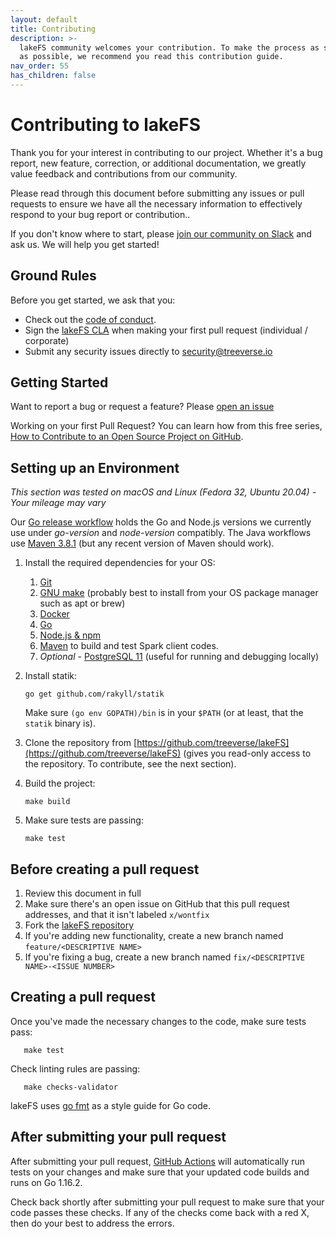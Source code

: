 ```yaml
---
layout: default
title: Contributing
description: >-
  lakeFS community welcomes your contribution. To make the process as seamless
  as possible, we recommend you read this contribution guide.
nav_order: 55
has_children: false
---
```


# Contributing to lakeFS

Thank you for your interest in contributing to our project. Whether it's a bug report, new feature, correction, or additional documentation, we greatly value feedback and contributions from our community.

Please read through this document before submitting any issues or pull requests to ensure we have all the necessary information to effectively respond to your bug report or contribution..

If you don't know where to start, please [join our community on Slack](https://lakefs.io/slack) and ask us. We will help you get started!

## Ground Rules

Before you get started, we ask that you:

* Check out the [code of conduct](https://github.com/treeverse/lakeFS/blob/master/CODE_OF_CONDUCT.md). 
* Sign the [lakeFS CLA](https://cla-assistant.io/treeverse/lakeFS) when making your first pull request \(individual / corporate\)
* Submit any security issues directly to [security@treeverse.io](mailto:security@treeverse.io)

## Getting Started

Want to report a bug or request a feature? Please [open an issue](https://github.com/treeverse/lakeFS/issues/new)

Working on your first Pull Request? You can learn how from this free series, [How to Contribute to an Open Source Project on GitHub](https://app.egghead.io/playlists/how-to-contribute-to-an-open-source-project-on-github).

## Setting up an Environment

_This section was tested on macOS and Linux \(Fedora 32, Ubuntu 20.04\) - Your mileage may vary_

Our [Go release workflow](https://github.com/treeverse/lakeFS/blob/master/.github/workflows/goreleaser.yaml) holds the Go and Node.js versions we currently use under _go-version_ and _node-version_ compatibly. The Java workflows use [Maven 3.8.1](https://github.com/actions/virtual-environments/blob/main/images/linux/Ubuntu2004-README.md) \(but any recent version of Maven should work\).

1. Install the required dependencies for your OS:
   1. [Git](https://git-scm.com/downloads)
   2. [GNU make](https://www.gnu.org/software/make/) \(probably best to install from your OS package manager such as apt or brew\)
   3. [Docker](https://docs.docker.com/get-docker/)
   4. [Go](https://golang.org/doc/install)
   5. [Node.js & npm](https://www.npmjs.com/get-npm)
   6. [Maven](https://maven.apache.org/) to build and test Spark client codes.
   7. _Optional_ - [PostgreSQL 11](https://www.postgresql.org/docs/11/tutorial-install.html) \(useful for running and debugging locally\)
2. Install statik:

   ```text
   go get github.com/rakyll/statik
   ```

   Make sure `(go env GOPATH)/bin` is in your `$PATH` \(or at least, that the `statik` binary is\).

3. Clone the repository from [https://github.com/treeverse/lakeFS](https://github.com/treeverse/lakeFS) \(gives you read-only access to the repository. To contribute, see the next section\).
4. Build the project:

   ```text
   make build
   ```

5. Make sure tests are passing:

   ```text
   make test
   ```

## Before creating a pull request

1. Review this document in full
2. Make sure there's an open issue on GitHub that this pull request addresses, and that it isn't labeled `x/wontfix`
3. Fork the [lakeFS repository](https://github.com/treeverse/lakeFS)
4. If you're adding new functionality, create a new branch named `feature/<DESCRIPTIVE NAME>`
5. If you're fixing a bug, create a new branch named `fix/<DESCRIPTIVE NAME>-<ISSUE NUMBER>`

## Creating a pull request

Once you've made the necessary changes to the code, make sure tests pass:

```text
   make test
```

Check linting rules are passing:

```text
   make checks-validator
```

lakeFS uses [go fmt](https://golang.org/cmd/gofmt/) as a style guide for Go code.

## After submitting your pull request

After submitting your pull request, [GitHub Actions](https://github.com/treeverse/lakeFS/actions) will automatically run tests on your changes and make sure that your updated code builds and runs on Go 1.16.2.

Check back shortly after submitting your pull request to make sure that your code passes these checks. If any of the checks come back with a red X, then do your best to address the errors.

